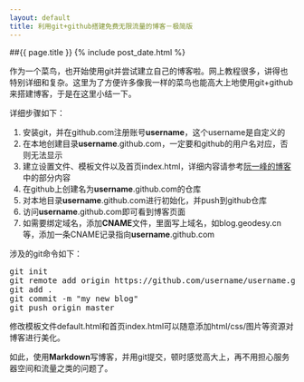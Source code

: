 ```yaml
---
layout: default
title: 利用git+github搭建免费无限流量的博客－极简版
---
```

##{{ page.title }}
{% include post_date.html %}

作为一个菜鸟，也开始使用git并尝试建立自己的博客啦。网上教程很多，讲得也特别详细和复杂。这里为了方便许多像我一样的菜鸟也能高大上地使用git+github来搭建博客，于是在这里小结一下。

详细步骤如下：

1. 安装git，并在github.com注册账号**username**，这个username是自定义的
2. 在本地创建目录**username**.github.com，一定要和github的用户名对应，否则无法显示
3. 建立设置文件、模板文件以及首页index.html，详细内容请参考[阮一峰的博客](http://www.ruanyifeng.com/blog/2012/08/blogging_with_jekyll.html)中的部分内容
4. 在github上创建名为**username**.github.com的仓库
5. 对本地目录**username**.github.com进行初始化，并push到github仓库
6. 访问**username**.github.com即可看到博客页面
7. 如需要绑定域名，添加**CNAME**文件，里面写上域名，如blog.geodesy.cn等，添加一条CNAME记录指向**username**.github.com

涉及的git命令如下：
<pre>
git init
git remote add origin https://github.com/username/username.github.com.git
git add .
git commit -m "my new blog"
git push origin master
</pre>

修改模板文件default.html和首页index.html可以随意添加html/css/图片等资源对博客进行美化。

如此，使用**Markdown**写博客，并用git提交，顿时感觉高大上，再不用担心服务器空间和流量之类的问题了。

